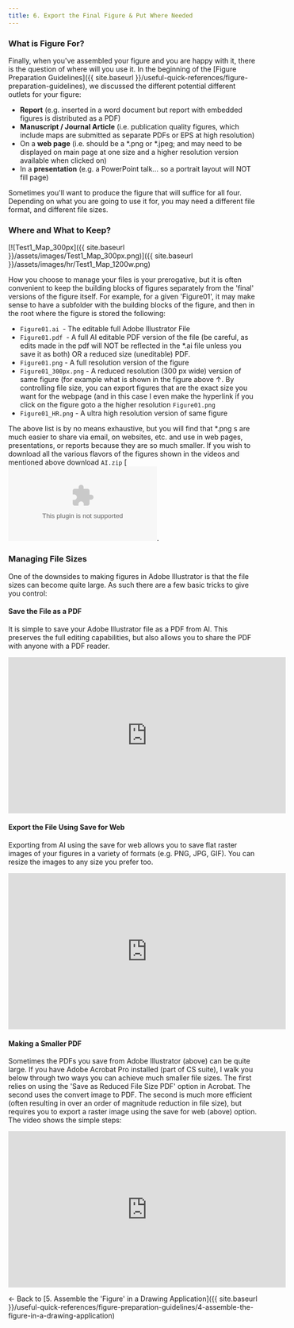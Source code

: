 ```yaml
---
title: 6. Export the Final Figure & Put Where Needed
---
```


### What is Figure For?

Finally, when you've assembled your figure and you are happy with it, there is the question of where will you use it. In the beginning of the [Figure Preparation Guidelines]({{ site.baseurl }}/useful-quick-references/figure-preparation-guidelines), we discussed the different potential different outlets for your figure: 

- **Report** (e.g. inserted in a word document but report with embedded figures is distributed as a PDF)
- **Manuscript / Journal Article** (i.e. publication quality figures, which include maps are submitted as separate PDFs or EPS at high resolution)
- On a **web page** (i.e. should be a *.png or *.jpeg; and may need to be displayed on main page at one size and a higher resolution version available when clicked on)
- In a **presentation** (e.g. a PowerPoint talk... so a portrait layout will NOT fill page)

Sometimes you'll want to produce the figure that will suffice for all four. Depending on what you are going to use it for, you may need a different file format, and different file sizes. 

### Where and What to Keep?



[![Test1_Map_300px]({{ site.baseurl }}/assets/images/Test1_Map_300px.png)]({{ site.baseurl }}/assets/images/hr/Test1_Map_1200w.png)

How you choose to manage your files is your prerogative, but it is often convenient to keep the building blocks of figures separately from the 'final' versions of the figure itself. For example, for a given 'Figure01', it may make sense to have a subfolder with the building blocks of the figure, and then in the root where the figure is stored the following:

- `Figure01.ai `- The editable full Adobe Illustrator File
- `Figure01.pdf `- A full AI editable PDF version of the file (be careful, as edits made in the pdf will NOT be reflected in the *.ai file unless you save it as both) OR a reduced size (uneditable) PDF.
- `Figure01.png` - A full resolution version of the figure
- `Figure01_300px.png` - A reduced resolution (300 px wide) version of same figure (for example what is shown in the figure above ↑.  By controlling file size, you can export figures that are the exact size you want for the webpage (and in this case I even make the hyperlink if you click on the figure goto a the higher resolution `Figure01.png` 
- `Figure01_HR.png` - A ultra high resolution version of same figure

The above list is by no means exhaustive, but you will find that *.png s are much easier to share via email, on websites, etc. and use in web pages, presentations, or reports because they are so much smaller.  If you wish to download all the various flavors of the figures shown in the videos and mentioned above download `AI.zip` [![http://etal.usu.edu/Courses/GIS/2014/Project/Figs/AI.zip]({{ site.baseurl }}/_/rsrc/1397714092436/useful-quick-references/figure-preparation-guidelines/5-export-the-final-figure-put-where-needed/winzip_icon_16.gif)](http://etal.usu.edu/Courses/GIS/2014/Project/Figs/AI.zip).

### Managing File Sizes

One of the downsides to making figures in Adobe Illustrator is that the file sizes can become quite large. As such there are a few basic tricks to give you control:

#### Save the File as a PDF

It is simple to save your Adobe Illustrator file as a PDF from AI. This preserves the full editing capabilities, but also allows you to share the PDF with anyone with a PDF reader. 

<iframe width="560" height="315" src="https://www.youtube.com/embed/YhR36doGoC4" frameborder="0" allowfullscreen></iframe>

#### Export the File Using Save for Web

Exporting from AI using the save for web allows you to save flat raster images of your figures in a variety of formats (e.g. PNG, JPG, GIF). You can resize the images to any size you prefer too.

<iframe width="560" height="315" src="https://www.youtube.com/embed/mvmoAuAXr2k" frameborder="0" allowfullscreen></iframe>

#### Making a Smaller PDF

Sometimes the PDFs you save from Adobe Illustrator (above) can be quite large. If you have Adobe Acrobat Pro installed (part of CS suite), I walk you below through two ways you can achieve much smaller file sizes. The first relies on using the 'Save as Reduced File Size PDF' option in Acrobat. The second uses the convert image to PDF. The second is much more efficient (often resulting in over an order of magnitude reduction in file size), but requires you to export a raster image using the save for web (above) option. The video shows the simple steps:

<iframe width="560" height="315" src="https://www.youtube.com/embed/f32V6vc8Diw" frameborder="0" allowfullscreen></iframe>

← Back to  [5. Assemble the 'Figure' in a Drawing Application]({{ site.baseurl }}/useful-quick-references/figure-preparation-guidelines/4-assemble-the-figure-in-a-drawing-application)

 